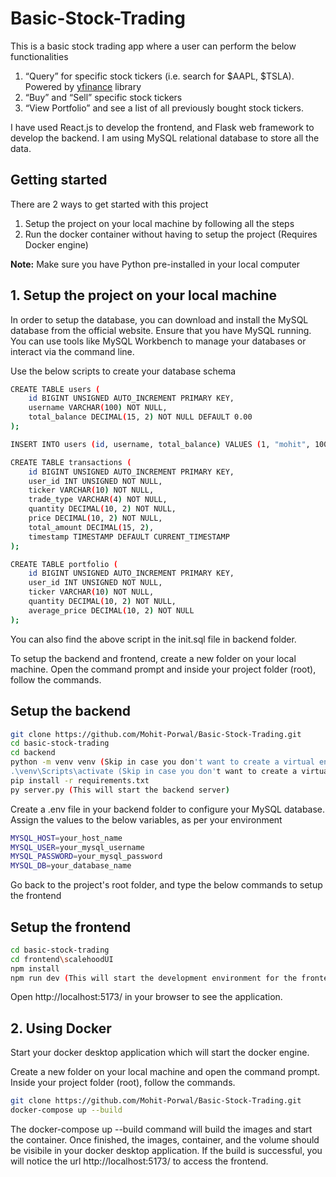 # Basic-Stock-Trading

This is a basic stock trading app where a user can perform the below functionalities

1. “Query” for specific stock tickers (i.e. search for $AAPL, $TSLA). Powered by [yfinance](https://pypi.org/project/yfinance/) library
2. “Buy” and “Sell” specific stock tickers
3. “View Portfolio” and see a list of all previously bought stock tickers.

I have used React.js to develop the frontend, and Flask web framework to develop the backend. I am using MySQL relational database to store all the data.

## Getting started

There are 2 ways to get started with this project

1. Setup the project on your local machine by following all the steps
2. Run the docker container without having to setup the project (Requires Docker engine)

**Note:** Make sure you have Python pre-installed in your local computer

## 1. Setup the project on your local machine

In order to setup the database, you can download and install the MySQL database from the official website.
Ensure that you have MySQL running. You can use tools like MySQL Workbench to manage your databases or interact via the command line.

Use the below scripts to create your database schema

```bash
CREATE TABLE users (
    id BIGINT UNSIGNED AUTO_INCREMENT PRIMARY KEY,
    username VARCHAR(100) NOT NULL,
    total_balance DECIMAL(15, 2) NOT NULL DEFAULT 0.00
);

INSERT INTO users (id, username, total_balance) VALUES (1, "mohit", 10000.00), (2, "aakash", 10000.00);

CREATE TABLE transactions (
    id BIGINT UNSIGNED AUTO_INCREMENT PRIMARY KEY,
    user_id INT UNSIGNED NOT NULL,
    ticker VARCHAR(10) NOT NULL,
    trade_type VARCHAR(4) NOT NULL,
    quantity DECIMAL(10, 2) NOT NULL,
    price DECIMAL(10, 2) NOT NULL,
    total_amount DECIMAL(15, 2),
    timestamp TIMESTAMP DEFAULT CURRENT_TIMESTAMP
);

CREATE TABLE portfolio (
    id BIGINT UNSIGNED AUTO_INCREMENT PRIMARY KEY,
    user_id INT UNSIGNED NOT NULL,
    ticker VARCHAR(10) NOT NULL,
    quantity DECIMAL(10, 2) NOT NULL,
    average_price DECIMAL(10, 2) NOT NULL
);
```

You can also find the above script in the init.sql file in backend folder.

To setup the backend and frontend, create a new folder on your local machine.
Open the command prompt and inside your project folder (root), follow the commands.


## Setup the backend
```bash
git clone https://github.com/Mohit-Porwal/Basic-Stock-Trading.git
cd basic-stock-trading
cd backend
python -m venv venv (Skip in case you don't want to create a virtual environment)
.\venv\Scripts\activate (Skip in case you don't want to create a virtual environment)
pip install -r requirements.txt
py server.py (This will start the backend server)
```

Create a .env file in your backend folder to configure your MySQL database. Assign the values to the below variables, as per your environment 

```bash
MYSQL_HOST=your_host_name
MYSQL_USER=your_mysql_username
MYSQL_PASSWORD=your_mysql_password
MYSQL_DB=your_database_name
```

Go back to the project's root folder, and type the below commands to setup the frontend

## Setup the frontend
```bash
cd basic-stock-trading
cd frontend\scalehoodUI
npm install
npm run dev (This will start the development environment for the frontend)
```

Open http://localhost:5173/ in your browser to see the application.

## 2. Using Docker

Start your docker desktop application which will start the docker engine.

Create a new folder on your local machine and open the command prompt. Inside your project folder (root), follow the commands.

```bash
git clone https://github.com/Mohit-Porwal/Basic-Stock-Trading.git
docker-compose up --build
```

The docker-compose up --build command will build the images and start the container. Once finished, the images, container, and the volume should be visibile in your docker desktop application.
If the build is successful, you will notice the url http://localhost:5173/ to access the frontend.
